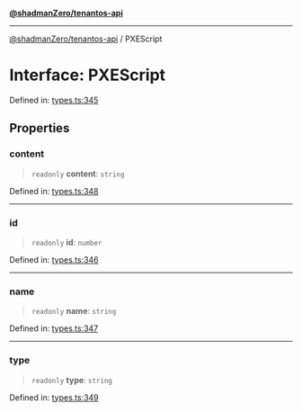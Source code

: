 [**@shadmanZero/tenantos-api**](../README.md)

***

[@shadmanZero/tenantos-api](../globals.md) / PXEScript

# Interface: PXEScript

Defined in: [types.ts:345](https://github.com/shadmanZero/tenantos-api/blob/1519ecac4035082956b06ca1cf266b8ad4cc7904/src/types.ts#L345)

## Properties

### content

> `readonly` **content**: `string`

Defined in: [types.ts:348](https://github.com/shadmanZero/tenantos-api/blob/1519ecac4035082956b06ca1cf266b8ad4cc7904/src/types.ts#L348)

***

### id

> `readonly` **id**: `number`

Defined in: [types.ts:346](https://github.com/shadmanZero/tenantos-api/blob/1519ecac4035082956b06ca1cf266b8ad4cc7904/src/types.ts#L346)

***

### name

> `readonly` **name**: `string`

Defined in: [types.ts:347](https://github.com/shadmanZero/tenantos-api/blob/1519ecac4035082956b06ca1cf266b8ad4cc7904/src/types.ts#L347)

***

### type

> `readonly` **type**: `string`

Defined in: [types.ts:349](https://github.com/shadmanZero/tenantos-api/blob/1519ecac4035082956b06ca1cf266b8ad4cc7904/src/types.ts#L349)
